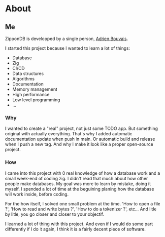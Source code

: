 # About

## Me

ZipponDB is developped by a single person, [Adrien Bouvais](https://github.com/MrBounty).

I started this project because I wanted to learn a lot of things:

* Database
* Zig
* CI/CD
* Data structures
* Algorithms
* Documentation
* Memory management
* High performance
* Low level programming
* ...

### Why

I wanted to create a "real" project, not just some TODO app. But something original with actually everything.
That's why I added automatic documentation update when push in main. Or automatic build and release when I push a new tag. And why I make it look like a proper open-source project.

### How

I came into this project with 0 real knowledge of how a database work and a small week-end of coding zig. I didn't read that much about how other people make databases.
My goal was more to learn by mistake, doing it myself. I spended a lot of time at the beguining planing how the database will work inside, before coding.

For the how itself, I solved one small problem at the time. 'How to open a file ?', 'How to read and write bytes ?', 'How to do a tokenizer ?', etc... And litle by litle, 
you go closer and closer to your objectif.

I learned a lot of thing with this project. And even if I would do some part differently if I do it again, I think it is a fairly decent piece of software.
